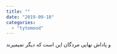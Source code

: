 ```yaml
---
title: ""
date: "2019-09-18"
categories: 
  - "tytomood"
---
```


و پاداش نهایی مردگان این است که دیگر نمیمیرند
